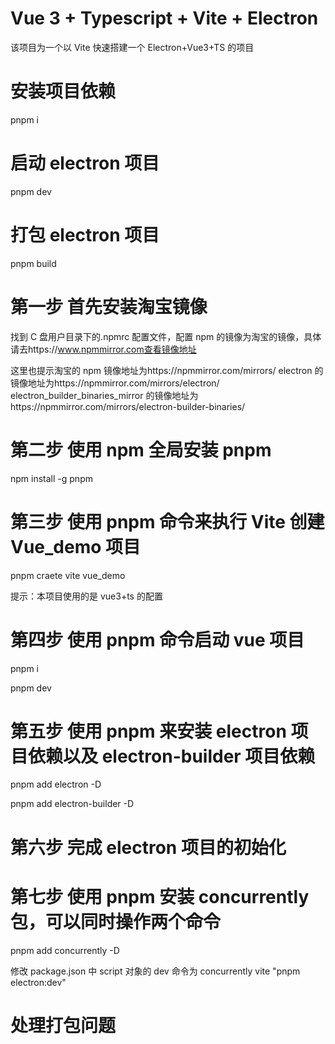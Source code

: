 # Vue 3 + Typescript + Vite + Electron

该项目为一个以 Vite 快速搭建一个 Electron+Vue3+TS 的项目

# 安装项目依赖

pnpm i

# 启动 electron 项目

pnpm dev

# 打包 electron 项目

pnpm build

# 第一步 首先安装淘宝镜像

找到 C 盘用户目录下的.npmrc 配置文件，配置 npm 的镜像为淘宝的镜像，具体请去https://www.npmmirror.com查看镜像地址

这里也提示淘宝的 npm 镜像地址为https://npmmirror.com/mirrors/
electron 的镜像地址为https://npmmirror.com/mirrors/electron/
electron_builder_binaries_mirror 的镜像地址为https://npmmirror.com/mirrors/electron-builder-binaries/

# 第二步 使用 npm 全局安装 pnpm

npm install -g pnpm

# 第三步 使用 pnpm 命令来执行 Vite 创建 Vue_demo 项目

pnpm craete vite vue_demo

提示：本项目使用的是 vue3+ts 的配置

# 第四步 使用 pnpm 命令启动 vue 项目

pnpm i

pnpm dev

# 第五步 使用 pnpm 来安装 electron 项目依赖以及 electron-builder 项目依赖

pnpm add electron -D

pnpm add electron-builder -D

# 第六步 完成 electron 项目的初始化

# 第七步 使用 pnpm 安装 concurrently 包，可以同时操作两个命令

pnpm add concurrently -D

修改 package.json 中 script 对象的 dev 命令为 concurrently vite \"pnpm electron:dev\"

# 处理打包问题
